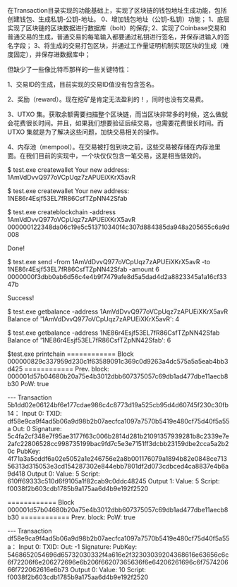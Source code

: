 
在Transaction目录实现的功能基础上，实现了区块链的钱包地址生成功能，包括创建钱包、生成私钥-公钥-地址。 
0、增加钱包地址（公钥-私钥）功能；
1、底层实现了区块链的区块数据进行数据库（bolt）的保存; 
2、实现了Coinbase交易和普通交易的生成，普通交易的每笔输入都要通过私钥进行签名，并保存进输入的签名字段；
3、将生成的交易打包区块，并通过工作量证明机制实现区块的生成（难度固定），并保存进数据库中； 

但缺少了一些像比特币那样的一些关键特性：

1、交易ID的生成，目前实现的交易ID值没有包含签名。

2、奖励（reward）。现在挖矿是肯定无法盈利的！，同时也没有交易费。

3、UTXO 集。获取余额需要扫描整个区块链，而当区块非常多的时候，这么做就会花费很长时间。并且，如果我们想要验证后续交易，也需要花费很长时间。而 UTXO 集就是为了解决这些问题，加快交易相关的操作。

4、内存池（mempool）。在交易被打包到块之前，这些交易被存储在内存池里面。在我们目前的实现中，一个块仅仅包含一笔交易，这是相当低效的。

$ test.exe createwallet
Your new address: 1AmVdDvvQ977oVCpUqz7zAPUEiXKrX5avR

$ test.exe createwallet
Your new address: 1NE86r4Esjf53EL7fR86CsfTZpNN42Sfab

$ test.exe createblockchain -address 1AmVdDvvQ977oVCpUqz7zAPUEiXKrX5avR
000000122348da06c19e5c513710340f4c307d884385da948a205655c6a9d008

Done!

$ test.exe send -from 1AmVdDvvQ977oVCpUqz7zAPUEiXKrX5avR -to 1NE86r4Esjf53EL7fR86CsfTZpNN42Sfab -amount 6
0000000f3dbb0ab6d56c4e4b9f7479afe8d5a5dad4d2a8823345a1a16cf3347b

Success!

$ test.exe getbalance -address 1AmVdDvvQ977oVCpUqz7zAPUEiXKrX5avR
Balance of '1AmVdDvvQ977oVCpUqz7zAPUEiXKrX5avR': 4

$ test.exe getbalance -address 1NE86r4Esjf53EL7fR86CsfTZpNN42Sfab
Balance of '1NE86r4Esjf53EL7fR86CsfTZpNN42Sfab': 6

$test.exe printchain
============ Block 000000829c337959d230c1f63589091c369c0d9263a4dc575a5a5eab4bb3d425 ============
Prev. block: 000001d57b04680b20a75e4b3012dbb607375057c69db1ad477dbe11aecb8b30
PoW: true

--- Transaction 5b1dd02e06124bf6e177cdae986c4c8773d19a525cb95d4d60745f230c30fb14：
     Input 0:
       TXID:      df58e9ca9f4ad5b06a9d98b2b07aecfca1097a7570b5419e480cf75d40f5a55a
       Out:       0
       Signature: 5c4fa2cf348e7f95ae3177f63c006b2814d281b21091357939281b8c2339e7e2afc22806528cc998735199bac9fd7c5e3e7151ff3dcbb23159dbe2cca5a2b20c
       PubKey:    4f71a3a5cddf6a02e5052a1e246756e2a8b001176079a1894b82e0848ce71356313d315053e3cd154287302e844ebb7801df2d073cdbced4ca8837e4b6a9d418
     Output 0:
       Value:  5
       Script: 610ff69333c510d6f9105a1f82cab9c0ddc48245
     Output 1:
       Value:  5
       Script: f0038f2b603cdb1785b9a175aa6d4b9e192f2520


============ Block 000001d57b04680b20a75e4b3012dbb607375057c69db1ad477dbe11aecb8b30 ============
Prev. block:
PoW: true

--- Transaction df58e9ca9f4ad5b06a9d98b2b07aecfca1097a7570b5419e480cf75d40f5a55a：
     Input 0:
       TXID:
       Out:       -1
       Signature:
       PubKey:    5468652054696d65732030332f4a616e2f32303039204368616e63656c6c6f72206f6e206272696e6b206f66207365636f6e64206261696c6f757420666f722062616e6b73
     Output 0:
       Value:  10
       Script: f0038f2b603cdb1785b9a175aa6d4b9e192f2520

